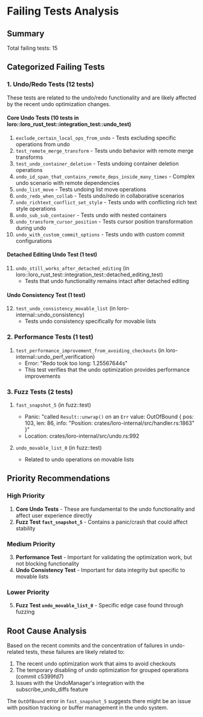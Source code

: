 # Failing Tests Analysis

## Summary
Total failing tests: 15

## Categorized Failing Tests

### 1. Undo/Redo Tests (12 tests)
These tests are related to the undo/redo functionality and are likely affected by the recent undo optimization changes.

#### Core Undo Tests (10 tests in loro::loro_rust_test::integration_test::undo_test)
1. `exclude_certain_local_ops_from_undo` - Tests excluding specific operations from undo
2. `test_remote_merge_transform` - Tests undo behavior with remote merge transforms
3. `test_undo_container_deletion` - Tests undoing container deletion operations
4. `undo_id_span_that_contains_remote_deps_inside_many_times` - Complex undo scenario with remote dependencies
5. `undo_list_move` - Tests undoing list move operations
6. `undo_redo_when_collab` - Tests undo/redo in collaborative scenarios
7. `undo_richtext_conflict_set_style` - Tests undo with conflicting rich text style operations
8. `undo_sub_sub_container` - Tests undo with nested containers
9. `undo_transform_cursor_position` - Tests cursor position transformation during undo
10. `undo_with_custom_commit_options` - Tests undo with custom commit configurations

#### Detached Editing Undo Test (1 test)
11. `undo_still_works_after_detached_editing` (in loro::loro_rust_test::integration_test::detached_editing_test)
    - Tests that undo functionality remains intact after detached editing

#### Undo Consistency Test (1 test)
12. `test_undo_consistency_movable_list` (in loro-internal::undo_consistency)
    - Tests undo consistency specifically for movable lists

### 2. Performance Tests (1 test)
1. `test_performance_improvement_from_avoiding_checkouts` (in loro-internal::undo_perf_verification)
   - Error: "Redo took too long: 1.25567644s"
   - This test verifies that the undo optimization provides performance improvements

### 3. Fuzz Tests (2 tests)
1. `fast_snapshot_5` (in fuzz::test)
   - Panic: "called `Result::unwrap()` on an `Err` value: OutOfBound { pos: 103, len: 86, info: "Position: crates/loro-internal/src/handler.rs:1863" }"
   - Location: crates/loro-internal/src/undo.rs:992
   
2. `undo_movable_list_0` (in fuzz::test)
   - Related to undo operations on movable lists

## Priority Recommendations

### High Priority
1. **Core Undo Tests** - These are fundamental to the undo functionality and affect user experience directly
2. **Fuzz Test `fast_snapshot_5`** - Contains a panic/crash that could affect stability

### Medium Priority
3. **Performance Test** - Important for validating the optimization work, but not blocking functionality
4. **Undo Consistency Test** - Important for data integrity but specific to movable lists

### Lower Priority
5. **Fuzz Test `undo_movable_list_0`** - Specific edge case found through fuzzing

## Root Cause Analysis

Based on the recent commits and the concentration of failures in undo-related tests, these failures are likely related to:

1. The recent undo optimization work that aims to avoid checkouts
2. The temporary disabling of undo optimization for grouped operations (commit c5399fd7)
3. Issues with the UndoManager's integration with the subscribe_undo_diffs feature

The `OutOfBound` error in `fast_snapshot_5` suggests there might be an issue with position tracking or buffer management in the undo system.